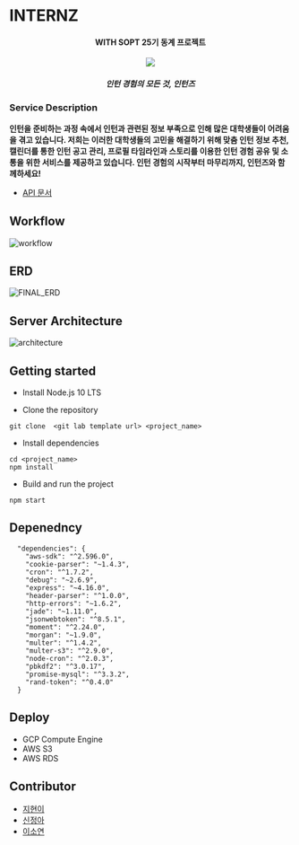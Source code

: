 # INTERNZ

<h4 align="center"> WITH SOPT 25기 동계 프로젝트</h4>

<div align="center">
  <img src="https://avatars2.githubusercontent.com/u/59135222?s=200&v=4"/>
</div>

<h5 align="center">인턴 경험의 모든 것, 인턴즈<h5>

### Service Description

**인턴을 준비하는 과정 속에서 인턴과 관련된 정보 부족으로 인해 많은 대학생들이 어려움을 겪고 있습니다. 저희는 이러한 대학생들의 고민을 해결하기 위해 맞춤 인턴 정보 추천, 캘린더를 통한 인턴 공고 관리, 프로필 타임라인과 스토리를 이용한 인턴 경험 공유 및 소통을 위한 서비스를 제공하고 있습니다. 인턴 경험의 시작부터 마무리까지, 인턴즈와 함께하세요!**

- [API 문서](https://github.com/INTENRZ/Server-Internz/wiki)

## Workflow

![workflow](https://sopt25.s3.ap-northeast-2.amazonaws.com/INTERNZ+workflow.png)





## ERD

![FINAL_ERD](https://user-images.githubusercontent.com/42693808/71553534-75313500-2a54-11ea-8ad5-a56448d0ec06.png)



## Server Architecture

![architecture](https://sopt25.s3.ap-northeast-2.amazonaws.com/INTERNZ_server_architecture.png)

## Getting started

- Install Node.js 10 LTS

- Clone the repository

```
git clone  <git lab template url> <project_name>
```

- Install dependencies

```
cd <project_name>
npm install
```

- Build and run the project

```
npm start
```

## Depenedncy

```
  "dependencies": {
​    "aws-sdk": "^2.596.0",
​    "cookie-parser": "~1.4.3",
​    "cron": "^1.7.2",
​    "debug": "~2.6.9",
​    "express": "~4.16.0",
​    "header-parser": "^1.0.0",
​    "http-errors": "~1.6.2",
​    "jade": "~1.11.0",
​    "jsonwebtoken": "^8.5.1",
​    "moment": "^2.24.0",
​    "morgan": "~1.9.0",
​    "multer": "^1.4.2",
​    "multer-s3": "^2.9.0",
​    "node-cron": "^2.0.3",
​    "pbkdf2": "^3.0.17",
​    "promise-mysql": "^3.3.2",
​    "rand-token": "^0.4.0"
  }
```

## Deploy

- GCP Compute Engine
- AWS S3
- AWS RDS

## Contributor

- [지현이](https://github.com/jiss02) 
- [신정아](https://github.com/jungahshin)
- [이소연](https://github.com/ujusy)
